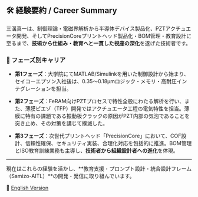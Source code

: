 ## 🛠️ 経験要約 / Career Summary

三溝真一は、制御理論・電磁界解析から半導体デバイス製品化、PZTアクチュエータ開発、そしてPrecisionCoreプリントヘッド製品化・BOM管理・教育設計に至るまで、**技術から仕組み・教育へと一貫した視座の深化**を遂げた技術者です。

### 📘 フェーズ別キャリア

- **第1フェーズ**：大学院にてMATLAB/Simulinkを用いた制御設計から始まり、セイコーエプソン入社後は、0.35〜0.18μmロジック・メモリ・高耐圧インテグレーションを担当。

- **第2フェーズ**：FeRAM向けPZTプロセスで特性全般にわたる解析を行い、また、薄膜ピエゾ（TFP）開発ではアクチュエータ工程の電気特性を担当。薄膜に特有の課題である振動板クラックの原因がPZT内部の気泡であることを突き止め、その対策を講じて撲滅した。

- **第3フェーズ**：次世代プリントヘッド「PrecisionCore」において、COF設計、信頼性確保、セキュリティ実装、合理化対応を包括的に推進。BOM管理とISO教育訓練業務も主導し、**技術者から組織設計者への進化**を体現。

---

現在はこれらの経験を活かし、**教育支援・プロンプト設計・統合設計フレーム（Samizo-AITL）**の開発・発信に取り組んでいます。

🔗 [English Version](./career-summary_en.md)

